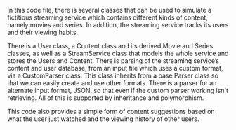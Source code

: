 In this code file, there is several classes that can be used to simulate a fictitious streaming service which contains different kinds of content, namely movies and series. In addition, the streaming service tracks its users and their viewing habits.

There is a User class, a Content class and its derived Movie and Series classes, as well as a StreamService class that models the whole service and stores the Users and Content. There is parsing of the streaming service’s content and user database, from an input file which uses a custom format, via a CustomParser class. This class inherits from a base Parser class so that we can easily create and use other formats. There is a parser for an alternate input format, JSON, so that even if the custom parser working isn't retrieving. All of this is supported by inheritance and polymorphism.

This code also provides a simple form of content suggestions based on what the user just watched and the viewing history of other users.
